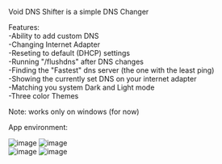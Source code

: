 Void DNS Shifter is a simple DNS Changer

Features:<br />
-Ability to add custom DNS<br />
-Changing Internet Adapter<br />
-Reseting to default (DHCP) settings<br />
-Running "/flushdns" after DNS changes<br />
-Finding the "Fastest" dns server (the one with the least ping)<br />
-Showing the currently set DNS on your internet adapter<br />
-Matching you system Dark and Light mode <br />
-Three color Themes

Note: works only on windows (for now)

App environment:

![image](https://github.com/user-attachments/assets/e982526c-2a0b-4fdb-b1f7-6162474ed252) ![image](https://github.com/user-attachments/assets/1686c779-798e-4fe0-8751-b3e53d736932) <br/>
![image](https://github.com/user-attachments/assets/ed2d423b-21bf-4de0-8618-7460de67cb93) ![image](https://github.com/user-attachments/assets/a42fce47-9220-4859-b454-a30de4ffd31b)


